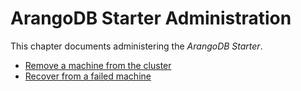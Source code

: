 # ArangoDB Starter Administration

This chapter documents administering the _ArangoDB Starter_.

- [Remove a machine from the cluster](./Removal.md)
- [Recover from a failed machine](./Recovery.md)
